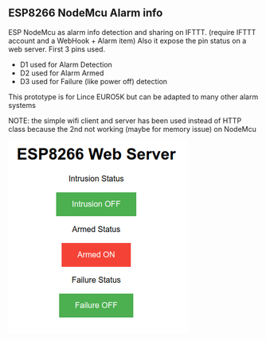 ## ESP8266 NodeMcu Alarm info
ESP NodeMcu as alarm info detection and sharing on IFTTT. (require IFTTT account and a WebHook + Alarm item)
Also it expose the pin status on a web server. First 3 pins used.
 - D1 used for Alarm Detection 
 - D2 used for Alarm Armed
 - D3 used for Failure (like power off) detection

This prototype is for Lince EURO5K but can be adapted to many other alarm systems

NOTE: the simple wifi client and server has been used instead of HTTP class because the 2nd not working (maybe for memory issue) on NodeMcu

![Web Server](https://github.com/rdt70/ESP8266/blob/master/Images/EURO5K.png)

